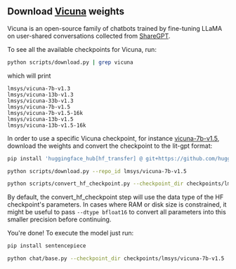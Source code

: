 ## Download [Vicuna](https://lmsys.org/blog/2023-03-30-vicuna/) weights

Vicuna is an open-source family of chatbots trained by fine-tuning LLaMA on user-shared conversations collected from [ShareGPT](https://sharegpt.com).

To see all the available checkpoints for Vicuna, run:

```bash
python scripts/download.py | grep vicuna
```

which will print

```text
lmsys/vicuna-7b-v1.3
lmsys/vicuna-13b-v1.3
lmsys/vicuna-33b-v1.3
lmsys/vicuna-7b-v1.5
lmsys/vicuna-7b-v1.5-16k
lmsys/vicuna-13b-v1.5
lmsys/vicuna-13b-v1.5-16k
```

In order to use a specific Vicuna checkpoint, for instance [vicuna-7b-v1.5](https://huggingface.co/lmsys/vicuna-7b-v1.5), download the weights and convert the checkpoint to the lit-gpt format:

```bash
pip install 'huggingface_hub[hf_transfer] @ git+https://github.com/huggingface/huggingface_hub'

python scripts/download.py --repo_id lmsys/vicuna-7b-v1.5

python scripts/convert_hf_checkpoint.py --checkpoint_dir checkpoints/lmsys/vicuna-7b-v1.5
```

By default, the convert_hf_checkpoint step will use the data type of the HF checkpoint's parameters. In cases where RAM
or disk size is constrained, it might be useful to pass `--dtype bfloat16` to convert all parameters into this smaller precision before continuing.

You're done! To execute the model just run:

```bash
pip install sentencepiece

python chat/base.py --checkpoint_dir checkpoints/lmsys/vicuna-7b-v1.5
```
